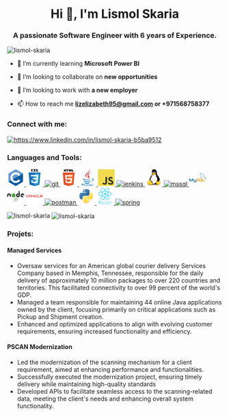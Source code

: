 
<!---
- 👋 Hi, I’m @Lismol-Skaria
- 👀 I’m interested in exploring new challenges
- 🌱 I’m currently learning Microsoft Power BI
- 💞️ I’m looking to work with a new Employer
- 📫 Please contact me via email - lizelizabeth95@gmail.com or via phone - +971568758377


Lismol-Skaria/Lismol-Skaria is a ✨ special ✨ repository because its `README.md` (this file) appears on your GitHub profile.
You can click the Preview link to take a look at your changes.
--->
<h1 align="center">Hi 👋, I'm Lismol Skaria</h1>
<h3 align="center">A passionate Software Engineer with 6 years of Experience.</h3>

<p align="left"> <img src="https://komarev.com/ghpvc/?username=lismol-skaria&label=Profile%20views&color=0e75b6&style=flat" alt="lismol-skaria" /> </p>

- 🌱 I’m currently learning **Microsoft Power BI**

- 👯 I’m looking to collaborate on **new opportunities**

- 🤝 I’m looking to work with **a new employer**

- 📫 How to reach me **lizelizabeth95@gmail.com or +971568758377**

<h3 align="left">Connect with me:</h3>
<p align="left">
<a href="https://linkedin.com/in/https://www.linkedin.com/in/lismol-skaria-b5ba9512" target="blank"><img align="center" src="https://raw.githubusercontent.com/rahuldkjain/github-profile-readme-generator/master/src/images/icons/Social/linked-in-alt.svg" alt="https://www.linkedin.com/in/lismol-skaria-b5ba9512" height="30" width="40" /></a>
</p>

<h3 align="left">Languages and Tools:</h3>
<p align="left"> <a href="https://www.cprogramming.com/" target="_blank" rel="noreferrer"> <img src="https://raw.githubusercontent.com/devicons/devicon/master/icons/c/c-original.svg" alt="c" width="40" height="40"/> </a> <a href="https://www.w3schools.com/css/" target="_blank" rel="noreferrer"> <img src="https://raw.githubusercontent.com/devicons/devicon/master/icons/css3/css3-original-wordmark.svg" alt="css3" width="40" height="40"/> </a> <a href="https://git-scm.com/" target="_blank" rel="noreferrer"> <img src="https://www.vectorlogo.zone/logos/git-scm/git-scm-icon.svg" alt="git" width="40" height="40"/> </a> <a href="https://www.w3.org/html/" target="_blank" rel="noreferrer"> <img src="https://raw.githubusercontent.com/devicons/devicon/master/icons/html5/html5-original-wordmark.svg" alt="html5" width="40" height="40"/> </a> <a href="https://www.java.com" target="_blank" rel="noreferrer"> <img src="https://raw.githubusercontent.com/devicons/devicon/master/icons/java/java-original.svg" alt="java" width="40" height="40"/> </a> <a href="https://developer.mozilla.org/en-US/docs/Web/JavaScript" target="_blank" rel="noreferrer"> <img src="https://raw.githubusercontent.com/devicons/devicon/master/icons/javascript/javascript-original.svg" alt="javascript" width="40" height="40"/> </a> <a href="https://www.jenkins.io" target="_blank" rel="noreferrer"> <img src="https://www.vectorlogo.zone/logos/jenkins/jenkins-icon.svg" alt="jenkins" width="40" height="40"/> </a> <a href="https://www.linux.org/" target="_blank" rel="noreferrer"> <img src="https://raw.githubusercontent.com/devicons/devicon/master/icons/linux/linux-original.svg" alt="linux" width="40" height="40"/> </a> <a href="https://www.microsoft.com/en-us/sql-server" target="_blank" rel="noreferrer"> <img src="https://www.svgrepo.com/show/303229/microsoft-sql-server-logo.svg" alt="mssql" width="40" height="40"/> </a> <a href="https://www.mysql.com/" target="_blank" rel="noreferrer"> <img src="https://raw.githubusercontent.com/devicons/devicon/master/icons/mysql/mysql-original-wordmark.svg" alt="mysql" width="40" height="40"/> </a> <a href="https://nodejs.org" target="_blank" rel="noreferrer"> <img src="https://raw.githubusercontent.com/devicons/devicon/master/icons/nodejs/nodejs-original-wordmark.svg" alt="nodejs" width="40" height="40"/> </a> <a href="https://www.oracle.com/" target="_blank" rel="noreferrer"> <img src="https://raw.githubusercontent.com/devicons/devicon/master/icons/oracle/oracle-original.svg" alt="oracle" width="40" height="40"/> </a> <a href="https://postman.com" target="_blank" rel="noreferrer"> <img src="https://www.vectorlogo.zone/logos/getpostman/getpostman-icon.svg" alt="postman" width="40" height="40"/> </a> <a href="https://www.python.org" target="_blank" rel="noreferrer"> <img src="https://raw.githubusercontent.com/devicons/devicon/master/icons/python/python-original.svg" alt="python" width="40" height="40"/> </a> <a href="https://reactjs.org/" target="_blank" rel="noreferrer"> <img src="https://raw.githubusercontent.com/devicons/devicon/master/icons/react/react-original-wordmark.svg" alt="react" width="40" height="40"/> </a> <a href="https://spring.io/" target="_blank" rel="noreferrer"> <img src="https://www.vectorlogo.zone/logos/springio/springio-icon.svg" alt="spring" width="40" height="40"/> </a> </p>

<p><img align="left" src="https://github-readme-stats.vercel.app/api/top-langs?username=lismol-skaria&show_icons=true&locale=en&layout=compact" alt="lismol-skaria" /></p>

<p>&nbsp;<img align="center" src="https://github-readme-stats.vercel.app/api?username=lismol-skaria&show_icons=true&locale=en" alt="lismol-skaria" /></p>


<h3 align="left">Projets:</h3>
<h4 align="left">Managed Services</h4>
<p align="left">
  <ul><li>Oversaw services for  an American global courier delivery Services Company based in Memphis, Tennessee, responsible for the daily delivery of approximately 10 million packages to over 220 countries and territories. This facilitated connectivity to over 99 percent of the world's GDP.
  </li>
    <li>Managed a team responsible for maintaining 44 online Java applications owned by the client, focusing primarily on critical applications such as Pickup and Shipment
creation.
</li>
<li>Enhanced and optimized applications to align with evolving customer requirements, ensuring increased functionality and efficiency.
</li>
  </ul>
</p>
<h4 align="left">PSCAN Modernization</h4>
<p align="left">
<ul><li>Led the modernization of the scanning mechanism for a client requirement, aimed at enhancing performance and functionalities.
</li>
<li>Successfully executed the modernization project, ensuring timely delivery while maintaining high-quality standards
</li>
<li>Developed APIs to facilitate seamless access to the scanning-related data, meeting the client's needs and enhancing overall system functionality.
</li>
</ul>
</p>

